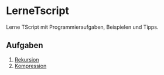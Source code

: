 # LerneTscript
 Lerne TScript mit Programmieraufgaben, Beispielen und Tipps.

## Aufgaben
1. [Rekursion](aufgaben/rekursion.md)
2. [Kompression](aufgaben/kompression.md)
